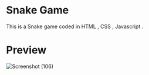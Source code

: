 # Snake Game
This is a Snake game coded in HTML , CSS , Javascript . 
# Preview
![Screenshot (106)](https://user-images.githubusercontent.com/79157735/120059050-8547ac80-c06c-11eb-97bc-4d67863c9869.png)

